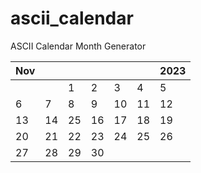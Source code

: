 # ascii_calendar

ASCII Calendar Month Generator







| Nov |     |     |     |     |     | 2023 |
| --- | --- | --- | --- | --- | --- | ---- |
|     |     | 1   | 2   | 3   | 4   | 5    |
| 6   | 7   | 8   | 9   | 10  | 11  | 12   |
| 13  | 14  | 25  | 16  | 17  | 18  | 19   |
| 20  | 21  | 22  | 23  | 24  | 25  | 26   |
| 27  | 28  | 29  | 30  |     |     |      |
